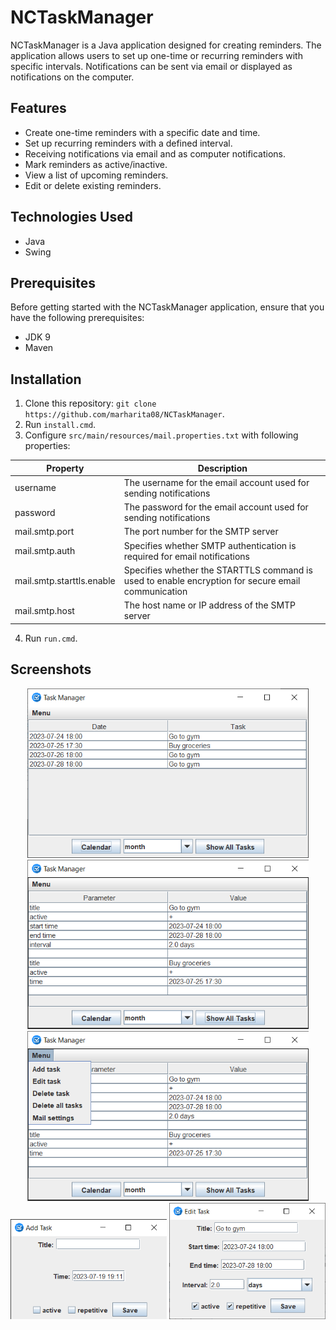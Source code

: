 # NCTaskManager

NCTaskManager is a Java application designed for creating reminders. The application allows users to set up one-time or recurring reminders with specific intervals. Notifications can be sent via email or displayed as notifications on the computer.

## Features

- Create one-time reminders with a specific date and time.
- Set up recurring reminders with a defined interval.
- Receiving notifications via email and as computer notifications.
- Mark reminders as active/inactive.
- View a list of upcoming reminders.
- Edit or delete existing reminders.

## Technologies Used

- Java
- Swing

## Prerequisites

Before getting started with the NCTaskManager application, ensure that you have the following prerequisites:

- JDK 9
- Maven

## Installation

1. Clone this repository: `git clone https://github.com/marharita08/NCTaskManager`.
2. Run `install.cmd`.
3. Configure `src/main/resources/mail.properties.txt` with following properties:
   
 | Property                  | Description                                                                                        |
 |---------------------------|----------------------------------------------------------------------------------------------------|
 | username                  | The username for the email account used for sending notifications                                  |
 | password                  | The password for the email account used for sending notifications                                  |
 | mail.smtp.port            | The port number for the SMTP server                                                                |
 | mail.smtp.auth            | Specifies whether SMTP authentication is required for email notifications                          |
 | mail.smtp.starttls.enable | Specifies whether the STARTTLS command is used to enable encryption for secure email communication |
 | mail.smtp.host            | The host name or IP address of the SMTP server                                                     |

4. Run `run.cmd`.

## Screenshots

<div align="center">
 <img src="screenshots/Screenshot_1.png" width=450>
 <img src="screenshots/Screenshot_2.png" width=450>
</div>
<div align="center">
 <img src="screenshots/Screenshot_3.png" width=450>
</div>
<div align="center">
 <img src="screenshots/Screenshot_4.png" width=250>
 <img src="screenshots/Screenshot_5.png" width=250>
</div>

